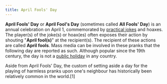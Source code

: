 ```yaml
---
title: April Fools' Day
---
```


**April Fools' Day** or **April Fool's Day** (sometimes called **All Fools' Day**) is an annual celebration on April 1, commemorated by [practical jokes](https://en.wikipedia.org/wiki/Practical_joke) and hoaxes. The player(s) of the joke(s) or hoax(es) often exposes their action by shouting "**April fool(s)**" at the recipient(s). The recipient of these actions are called **April fools**. Mass media can be involved in these pranks that the following day are reported as such. Although popular since the 19th century, the day is not a [public holiday](https://en.wikipedia.org/wiki/Public_holiday) in any country.

Aside from April Fools' Day, the custom of setting aside a day for the playing of harmless pranks upon one's neighbour has historically been relatively common in the world.[1]

